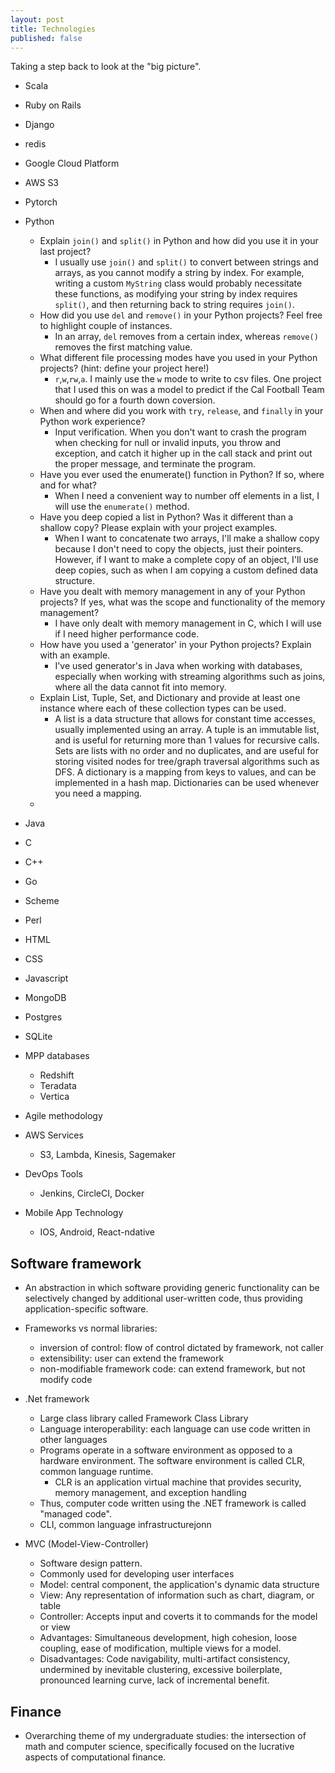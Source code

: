 ```yaml
---
layout: post
title: Technologies 
published: false
---
```


Taking a step back to look at the "big picture".

- Scala
- Ruby on Rails
- Django
- redis
- Google Cloud Platform
- AWS S3

- Pytorch

- Python
	* Explain `join()` and `split()` in Python and how did you use it in your last project?
		- I usually use `join()` and `split()` to convert between strings and arrays, as you cannot modify a string by index. For example, writing a custom `MyString` class would probably necessitate these functions, as modifying your string by index requires `split()`, and then returning back to string requires `join()`. 
	* How did you use `del` and `remove()` in your Python projects? Feel free to highlight couple of instances. 
		- In an array, `del` removes from a certain index, whereas `remove()` removes the first matching value.
	* What different file processing modes have you used in your Python projects? (hint: define your project here!)
		- `r`,`w`,`rw`,`a`. I mainly use the `w` mode to write to csv files. One project that I used this on was a model to predict if the Cal Football Team should go for a fourth down coversion.
	* When and where did you work with `try`, `release`, and `finally` in your Python work experience? 
		- Input verification. When you don't want to crash the program when checking for null or invalid inputs, you throw and exception, and catch it higher up in the call stack and print out the proper message, and terminate the program. 
	* Have you ever used the enumerate() function in Python? If so, where and for what?
		- When I need a convenient way to number off elements in a list, I will use the `enumerate()` method. 
	* Have you deep copied a list in Python? Was it different than a shallow copy? Please explain with your project examples.
		- When I want to concatenate two arrays, I'll make a shallow copy because I don't need to copy the objects, just their pointers. However, if I want to make a complete copy of an object, I'll use deep copies, such as when I am copying a custom defined data structure. 
	* Have you dealt with memory management in any of your Python projects? If yes, what was the scope and functionality of the memory management?
		- I have only dealt with memory management in C, which I will use if I need higher performance code. 
	* How have you used a 'generator' in your Python projects? Explain with an example.
		- I've used generator's in Java when working with databases, especially when working with streaming algorithms such as joins, where all the data cannot fit into memory. 
	* Explain List, Tuple, Set, and Dictionary and provide at least one instance where each of these collection types can be used.
		- A list is a data structure that allows for constant time accesses, usually implemented using an array. A tuple is an immutable list, and is useful for returning more than 1 values for recursive calls. Sets are lists with no order and no duplicates, and are useful for storing visited nodes for tree/graph traversal algorithms such as DFS. A dictionary is a mapping from keys to values, and can be implemented in a hash map. Dictionaries can be used whenever you need a mapping.  
	* 
- Java
- C
- C++
- Go
- Scheme
- Perl

- HTML
- CSS
- Javascript

- MongoDB
- Postgres
- SQLite

- MPP databases
	* Redshift
	* Teradata
	* Vertica

- Agile methodology

- AWS Services
	* S3, Lambda, Kinesis, Sagemaker
- DevOps Tools
	* Jenkins, CircleCI, Docker
- Mobile App Technology
	* IOS, Android, React-ndative

## Software framework
- An abstraction in which software providing generic functionality can be selectively changed by additional user-written code, thus providing application-specific software. 
- Frameworks vs normal libraries: 
	* inversion of control: flow of control dictated by framework, not caller
	* extensibility: user can extend the framework
	* non-modifiable framework code: can extend framework, but not modify code

- .Net framework
	* Large class library called Framework Class Library
	* Language interoperability: each language can use code written in other languages
	* Programs operate in a software environment as opposed to a hardware environment. The software environment is called CLR, common language runtime. 
		- CLR is an application virtual machine that provides security, memory management, and exception handling
	* Thus, computer code written using the .NET framework is called "managed code". 
	* CLI, common language infrastructurejonn

- MVC (Model-View-Controller)
	* Software design pattern. 
	* Commonly used for developing user interfaces
	* Model: central component, the application's dynamic data structure
	* View: Any representation of information such as chart, diagram, or table
	* Controller: Accepts input and coverts it to commands for the model or view
	* Advantages: Simultaneous development, high cohesion, loose coupling, ease of modification, multiple views for a model. 
	* Disadvantages: Code navigability, multi-artifact consistency, undermined by inevitable clustering, excessive boilerplate, pronounced learning curve, lack of incremental benefit.


## Finance
- Overarching theme of my undergraduate studies: the intersection of math and computer science, specifically focused on the lucrative aspects of computational finance. 

